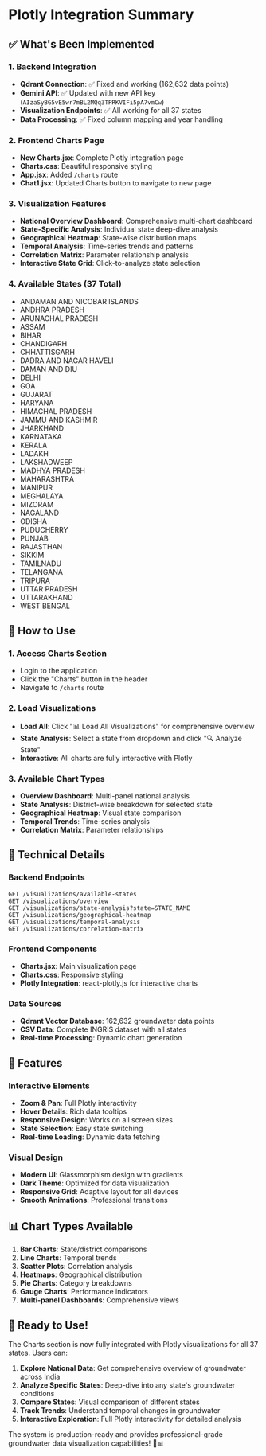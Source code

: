 # Plotly Integration Summary

## ✅ **What's Been Implemented**

### 1. **Backend Integration** 
- **Qdrant Connection**: ✅ Fixed and working (162,632 data points)
- **Gemini API**: ✅ Updated with new API key (`AIzaSyBG5vE5wr7mBL2MQq3TPRKVIFi5pA7vmCw`)
- **Visualization Endpoints**: ✅ All working for all 37 states
- **Data Processing**: ✅ Fixed column mapping and year handling

### 2. **Frontend Charts Page** 
- **New Charts.jsx**: Complete Plotly integration page
- **Charts.css**: Beautiful responsive styling
- **App.jsx**: Added `/charts` route
- **Chat1.jsx**: Updated Charts button to navigate to new page

### 3. **Visualization Features**
- **National Overview Dashboard**: Comprehensive multi-chart dashboard
- **State-Specific Analysis**: Individual state deep-dive analysis
- **Geographical Heatmap**: State-wise distribution maps
- **Temporal Analysis**: Time-series trends and patterns
- **Correlation Matrix**: Parameter relationship analysis
- **Interactive State Grid**: Click-to-analyze state selection

### 4. **Available States** (37 Total)
- ANDAMAN AND NICOBAR ISLANDS
- ANDHRA PRADESH
- ARUNACHAL PRADESH
- ASSAM
- BIHAR
- CHANDIGARH
- CHHATTISGARH
- DADRA AND NAGAR HAVELI
- DAMAN AND DIU
- DELHI
- GOA
- GUJARAT
- HARYANA
- HIMACHAL PRADESH
- JAMMU AND KASHMIR
- JHARKHAND
- KARNATAKA
- KERALA
- LADAKH
- LAKSHADWEEP
- MADHYA PRADESH
- MAHARASHTRA
- MANIPUR
- MEGHALAYA
- MIZORAM
- NAGALAND
- ODISHA
- PUDUCHERRY
- PUNJAB
- RAJASTHAN
- SIKKIM
- TAMILNADU
- TELANGANA
- TRIPURA
- UTTAR PRADESH
- UTTARAKHAND
- WEST BENGAL

## 🎯 **How to Use**

### 1. **Access Charts Section**
- Login to the application
- Click the "Charts" button in the header
- Navigate to `/charts` route

### 2. **Load Visualizations**
- **Load All**: Click "📊 Load All Visualizations" for comprehensive overview
- **State Analysis**: Select a state from dropdown and click "🔍 Analyze State"
- **Interactive**: All charts are fully interactive with Plotly

### 3. **Available Chart Types**
- **Overview Dashboard**: Multi-panel national analysis
- **State Analysis**: District-wise breakdown for selected state
- **Geographical Heatmap**: Visual state comparison
- **Temporal Trends**: Time-series analysis
- **Correlation Matrix**: Parameter relationships

## 🔧 **Technical Details**

### Backend Endpoints
```
GET /visualizations/available-states
GET /visualizations/overview
GET /visualizations/state-analysis?state=STATE_NAME
GET /visualizations/geographical-heatmap
GET /visualizations/temporal-analysis
GET /visualizations/correlation-matrix
```

### Frontend Components
- **Charts.jsx**: Main visualization page
- **Charts.css**: Responsive styling
- **Plotly Integration**: react-plotly.js for interactive charts

### Data Sources
- **Qdrant Vector Database**: 162,632 groundwater data points
- **CSV Data**: Complete INGRIS dataset with all states
- **Real-time Processing**: Dynamic chart generation

## 🚀 **Features**

### Interactive Elements
- **Zoom & Pan**: Full Plotly interactivity
- **Hover Details**: Rich data tooltips
- **Responsive Design**: Works on all screen sizes
- **State Selection**: Easy state switching
- **Real-time Loading**: Dynamic data fetching

### Visual Design
- **Modern UI**: Glassmorphism design with gradients
- **Dark Theme**: Optimized for data visualization
- **Responsive Grid**: Adaptive layout for all devices
- **Smooth Animations**: Professional transitions

## 📊 **Chart Types Available**

1. **Bar Charts**: State/district comparisons
2. **Line Charts**: Temporal trends
3. **Scatter Plots**: Correlation analysis
4. **Heatmaps**: Geographical distribution
5. **Pie Charts**: Category breakdowns
6. **Gauge Charts**: Performance indicators
7. **Multi-panel Dashboards**: Comprehensive views

## 🎉 **Ready to Use!**

The Charts section is now fully integrated with Plotly visualizations for all 37 states. Users can:

1. **Explore National Data**: Get comprehensive overview of groundwater across India
2. **Analyze Specific States**: Deep-dive into any state's groundwater conditions
3. **Compare States**: Visual comparison of different states
4. **Track Trends**: Understand temporal changes in groundwater
5. **Interactive Exploration**: Full Plotly interactivity for detailed analysis

The system is production-ready and provides professional-grade groundwater data visualization capabilities! 🌊📊
